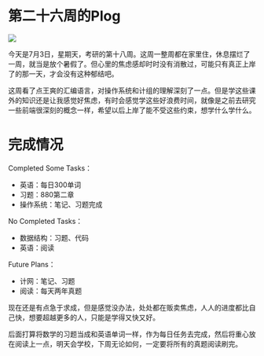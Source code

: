 # 第二十六周的Plog

![](Source/26/preface.jpg)

​		今天是7月3日，星期天，考研的第十八周。这周一整周都在家里住，休息摆烂了一周，就当是放个暑假了。但心里的焦虑感却时时没有消散过，可能只有真正上岸了的那一天，才会没有这种郁结吧。

​		这周看了点王爽的汇编语言，对操作系统和计组的理解深刻了一点。但是学这些课外的知识还是让我感觉好焦虑，有时会感觉学这些好浪费时间，就像是之前去研究一些前端很深刻的概念一样，希望以后上岸了能不受这些约束，想学什么学什么。



# 完成情况

Completed Some Tasks：

- 英语：每日300单词
- 习题：880第二章
- 操作系统：笔记、习题完成

No Completed  Tasks：

- 数据结构：习题、代码
- 英语：阅读

Future Plans：

- 计网：笔记、习题
- 阅读：每天两年真题

​		现在还是有点急于求成，但是感觉没办法，处处都在贩卖焦虑，人人的进度都比自己快，想要超越更多的人，只能是学得又快又好。

​		后面打算将数学的习题当成和英语单词一样，作为每日任务去完成，然后将重心放在阅读上一点，明天会学校，下周无论如何，一定要将所有的真题阅读刷完。


